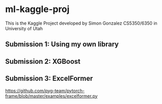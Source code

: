 # ml-kaggle-proj
This is the Kaggle Project developed by Simon Gonzalez CS5350/6350 in University of Utah

## Submission 1: Using my own library

## Submission 2: XGBoost

## Submission 3: ExcelFormer

https://github.com/pyg-team/pytorch-frame/blob/master/examples/excelformer.py
